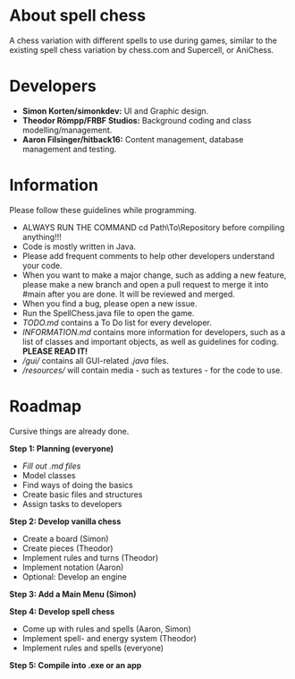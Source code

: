 # About spell chess
A chess variation with different spells to use during games, similar to the existing spell chess variation by chess.com and Supercell, or AniChess.

# Developers
- **Simon Korten/simonkdev:** UI and Graphic design.
- **Theodor Römpp/FRBF Studios:** Background coding and class modelling/management.
- **Aaron Filsinger/hitback16:** Content management, database management and testing.

# Information
Please follow these guidelines while programming.

- ALWAYS RUN THE COMMAND cd Path\To\Repository before compiling anything!!!
- Code is mostly written in Java.
- Please add frequent comments to help other developers understand your code.
- When you want to make a major change, such as adding a new feature, please make a new branch and open a pull request to merge it into #main after you are done. It will be reviewed and merged.
- When you find a bug, please open a new issue.
- Run the SpellChess.java file to open the game.
- *TODO.md* contains a To Do list for every developer.
- *INFORMATION.md* contains more information for developers, such as a list of classes and important objects, as well as guidelines for coding. **PLEASE READ IT!**
- */gui/* contains all GUI-related *.java* files.
- */resources/* will contain media - such as textures - for the code to use.

# Roadmap
Cursive things are already done.

**Step 1: Planning (everyone)**
- *Fill out .md files*
- Model classes
- Find ways of doing the basics
- Create basic files and structures
- Assign tasks to developers

**Step 2: Develop vanilla chess**
- Create a board (Simon)
- Create pieces (Theodor)
- Implement rules and turns (Theodor)
- Implement notation (Aaron)
- Optional: Develop an engine

**Step 3: Add a Main Menu (Simon)**

**Step 4: Develop spell chess**
- Come up with rules and spells (Aaron, Simon)
- Implement spell- and energy system (Theodor)
- Implement rules and spells (everyone)

**Step 5: Compile into .exe or an app**
